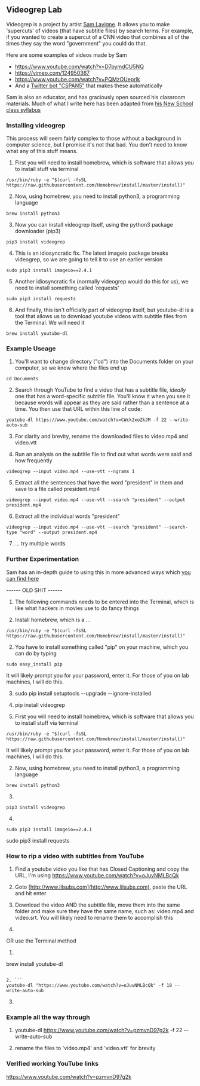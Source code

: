 ## Videogrep Lab

Videogrep is a project by artist [Sam Lavigne](http://lav.io/). It allows you to make 'supercuts' of videos (that have subtitle files) by search terms. For example, if you wanted to create a supercut of a CNN video that combines all of the times they say the word "government" you could do that.

Here are some examples of videos made by Sam

+ https://www.youtube.com/watch?v=D7pymdCU5NQ
+ https://vimeo.com/124950367
+ https://www.youtube.com/watch?v=PQMzOUeprlk
+ And a [Twitter bot "CSPAN5"](https://twitter.com/cspanfive) that makes these automatically

Sam is also an educator, and has graciously open sourced his classroom materials. Much of what I write here has been adapted from [his New School class syllabus](https://github.com/antiboredom/automating-video-lang/blob/master/videogrep.md)

### Installing videogrep

This process will seem fairly complex to those without a background in computer science, but I promise it's not that bad. You don't need to know what any of this stuff means.

1. First you will need to install homebrew, which is software that allows you to install stuff via terminal

```
/usr/bin/ruby -e "$(curl -fsSL https://raw.githubusercontent.com/Homebrew/install/master/install)"
```

2. Now, using homebrew, you need to install python3, a programming language

```
brew install python3
```

3. Now you can install videogrep itself, using the python3 package downloader (pip3)
```
pip3 install videogrep
```

4. This is an idiosyncratic fix. The latest imageio package breaks videogrep, so we are going to tell it to use an earlier version
```
sudo pip3 install imageio==2.4.1
```

5. Another idiosyncratic fix (normally videogrep would do this for us), we need to install something called 'requests'
```
sudo pip3 install requests
```

6. And finally, this isn't officially part of videogrep itself, but youtube-dl is a tool that allows us to download youtube videos with subtitle files from the Terminal. We will need it
```
brew install youtube-dl
```

### Example Useage

1. You'll want to change directory ("cd") into the Documents folder on your computer, so we know where the files end up
```
cd Documents
```

2. Search through YouTube to find a video that has a subtitle file, *ideally* one that has a word-specific subtitle file. You'll know it when you see it because words will appear as they are said rather than a sentence at a time. You then use that URL within this line of code:
```
youtube-dl https://www.youtube.com/watch?v=CWck2xoZkJM -f 22 --write-auto-sub
```

3. For clarity and brevity, rename the downloaded files to video.mp4 and video.vtt

4. Run an analysis on the subtitle file to find out what words were said and how frequently
```
videogrep --input video.mp4 --use-vtt --ngrams 1
```
5. Extract all the sentences that have the word "president" in them and save to a file called president.mp4
```
videogrep --input video.mp4 --use-vtt --search "president" --output president.mp4
```

6. Extract all the individual words "president"
```
videogrep --input video.mp4 --use-vtt --search "president" --search-type "word" --output president.mp4
```

7. ... try multiple words

### Further Experimentation

Sam has an in-depth guide to using this in more advanced ways which [you can find here](https://github.com/antiboredom/automating-video-lang/blob/master/videogrep.md)

------ OLD SHIT ------


1. The following commands needs to be entered into the Terminal, which is like what hackers in movies use to do fancy things

1. Install homebrew, which is a ...
```
/usr/bin/ruby -e "$(curl -fsSL https://raw.githubusercontent.com/Homebrew/install/master/install)"
```

2. You have to install something called "pip" on your machine, which you can do by typing
```
sudo easy_install pip
```
It will likely prompt you for your password, enter it. For those of you on lab machines, I will do this.

3. sudo pip install setuptools --upgrade --ignore-installed

4. pip install videogrep



1. First you will need to install homebrew, which is software that allows you to install stuff via terminal
```
/usr/bin/ruby -e "$(curl -fsSL https://raw.githubusercontent.com/Homebrew/install/master/install)"
```
It will likely prompt you for your password, enter it. For those of you on lab machines, I will do this.

2. Now, using homebrew, you need to install python3, a programming language
```
brew install python3
```

3.
```
pip3 install videogrep
```

4.
```
sudo pip3 install imageio==2.4.1
```

sudo pip3 install requests

### How to rip a video with subtitles from YouTube

1. Find a youtube video you like that has Closed Captioning and copy the URL, I'm using https://www.youtube.com/watch?v=oJuvNMLBcQk

2. Goto [http://www.lilsubs.com](http://www.lilsubs.com), paste the URL and hit enter

3. Download the video AND the subtitle file, move them into the same folder and make sure they have the same name, such as: video.mp4 and video.srt. You will likely need to rename them to accomplish this

4.

OR use the Terminal method

1. ```
brew install youtube-dl
```

2. ```
youtube-dl "https://www.youtube.com/watch?v=oJuvNMLBcQk" -f 18 --write-auto-sub
```

3.

### Example all the way through

1. youtube-dl https://www.youtube.com/watch?v=pzmvnD97g2k -f 22 --write-auto-sub

2. rename the files to 'video.mp4' and 'video.vtt' for brevity

### Verified working YouTube links
https://www.youtube.com/watch?v=pzmvnD97g2k
